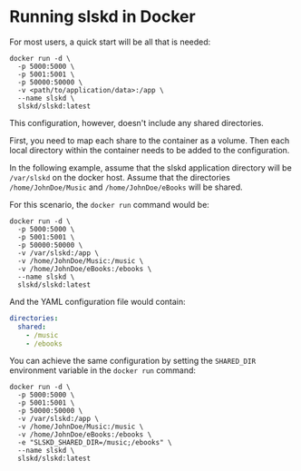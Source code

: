 # Running slskd in Docker

For most users, a quick start will be all that is needed:

```shell
docker run -d \
  -p 5000:5000 \
  -p 5001:5001 \
  -p 50000:50000 \
  -v <path/to/application/data>:/app \
  --name slskd \
  slskd/slskd:latest
```

This configuration, however, doesn't include any shared directories.

First, you need to map each share to the container as a volume. Then each local directory within the container needs to be added to the configuration.

In the following example, assume that the slskd application directory will be `/var/slskd` on the docker host. Assume that the directories `/home/JohnDoe/Music` and `/home/JohnDoe/eBooks` will be shared.

For this scenario, the `docker run` command would be:

```shell
docker run -d \
  -p 5000:5000 \
  -p 5001:5001 \
  -p 50000:50000 \
  -v /var/slskd:/app \
  -v /home/JohnDoe/Music:/music \
  -v /home/JohnDoe/eBooks:/ebooks \
  --name slskd \
  slskd/slskd:latest
```

And the YAML configuration file would contain:

```yaml
directories:
  shared:
    - /music
    - /ebooks
```

You can achieve the same configuration by setting the `SHARED_DIR` environment variable in the `docker run` command:

```shell
docker run -d \
  -p 5000:5000 \
  -p 5001:5001 \
  -p 50000:50000 \
  -v /var/slskd:/app \
  -v /home/JohnDoe/Music:/music \
  -v /home/JohnDoe/eBooks:/ebooks \
  -e "SLSKD_SHARED_DIR=/music;/ebooks" \
  --name slskd \
  slskd/slskd:latest
```